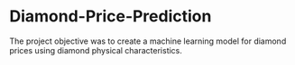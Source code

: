 # Diamond-Price-Prediction
The project objective was to create a machine learning model for diamond prices using diamond physical characteristics. 
